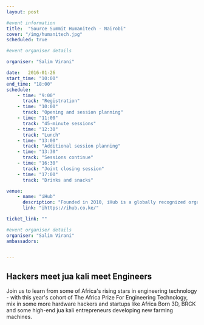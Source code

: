 ```yaml
---
layout: post

#event information
title:  "Source Summit Humanitech - Nairobi"
cover: "/img/humanitech.jpg"
scheduled: true

#event organiser details

organiser: "Salim Virani"

date:   2016-01-26
start_time: "10:00"
end_time: "18:00"
schedule:
    - time: "9:00"
      track: "Registration"
    - time: "10:00"
      track: "Opening and session planning"
    - time: "11:00"
      track: "45-minute sessions"
    - time: "12:30"
      track: "Lunch"
    - time: "13:00"
      track: "Additional session planning"
    - time: "13:30"
      track: "Sessions continue"
    - time: "16:30"
      track: "Joint closing session"
    - time: "17:00"
      track: "Drinks and snacks"  

venue:
    - name: "iHub"
      description: "Founded in 2010, iHub is a globally recognized organization that is deeply steeped in the local tech innovation culture. It is fair to say that the iHub has been both the main catalyst for regional tech acceleration and a role model for tech hubs across emerging markets. "
      link: "ihttps://ihub.co.ke/"

ticket_link: ""

#event organiser details
organiser: "Salim Virani"
ambassadors:


---
```

## Hackers meet jua kali meet Engineers

Join us to learn from some of Africa's rising stars in engineering technology - with this year's cohort of The Africa Prize For Engineering Technology, mix in some more hardware hackers and startups like Africa Born 3D, BRCK and some high-end jua kali entrepreneurs developing new farming machines. 

